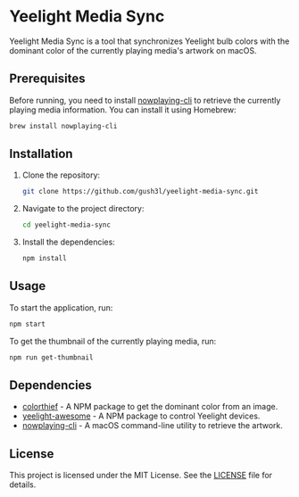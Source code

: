 # Yeelight Media Sync

Yeelight Media Sync is a tool that synchronizes Yeelight bulb colors with the dominant color of the currently playing media's artwork on macOS.

## Prerequisites

Before running, you need to install [nowplaying-cli](https://github.com/kirtan-shah/nowplaying-cli) to retrieve the currently playing media information. You can install it using Homebrew:

```sh
brew install nowplaying-cli
```

## Installation

1. Clone the repository:

    ```sh
    git clone https://github.com/gush3l/yeelight-media-sync.git
    ```

2. Navigate to the project directory:

    ```sh
    cd yeelight-media-sync
    ```

3. Install the dependencies:

    ```sh
    npm install
    ```

## Usage

To start the application, run:

```sh
npm start
```

To get the thumbnail of the currently playing media, run:

```sh
npm run get-thumbnail
```

## Dependencies

- [colorthief](https://www.npmjs.com/package/colorthief) - A NPM package to get the dominant color from an image.
- [yeelight-awesome](https://www.npmjs.com/package/yeelight-awesome) - A NPM package to control Yeelight devices.
- [nowplaying-cli](https://github.com/kirtan-shah/nowplaying-cli) - A macOS command-line utility to retrieve the artwork.

## License

This project is licensed under the MIT License. See the [LICENSE](LICENSE) file for details.
